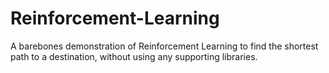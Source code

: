 # Reinforcement-Learning
A barebones demonstration of Reinforcement Learning to find the shortest path to a destination, without using any supporting libraries.
